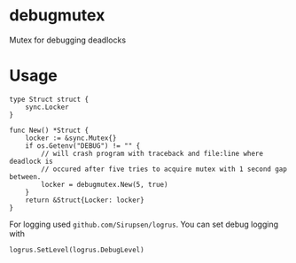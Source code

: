 debugmutex
==========

Mutex for debugging deadlocks

# Usage

```
type Struct struct {
    sync.Locker
}

func New() *Struct {
    locker := &sync.Mutex{}
    if os.Getenv("DEBUG") != "" {
        // will crash program with traceback and file:line where deadlock is
        // occured after five tries to acquire mutex with 1 second gap between.
        locker = debugmutex.New(5, true)
    }
    return &Struct{Locker: locker}
}
```

For logging used `github.com/Sirupsen/logrus`. You can set debug logging with

```
logrus.SetLevel(logrus.DebugLevel)
```
